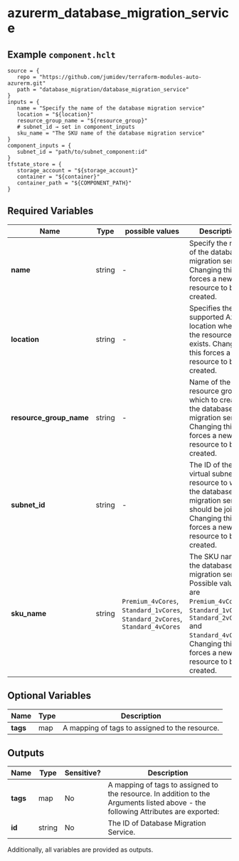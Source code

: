 # azurerm_database_migration_service



## Example `component.hclt`

```hcl
source = {
   repo = "https://github.com/jumidev/terraform-modules-auto-azurerm.git"   
   path = "database_migration/database_migration_service"   
}
inputs = {
   name = "Specify the name of the database migration service"   
   location = "${location}"   
   resource_group_name = "${resource_group}"   
   # subnet_id → set in component_inputs
   sku_name = "The SKU name of the database migration service"   
}
component_inputs = {
   subnet_id = "path/to/subnet_component:id"   
}
tfstate_store = {
   storage_account = "${storage_account}"   
   container = "${container}"   
   container_path = "${COMPONENT_PATH}"   
}
```

## Required Variables

| Name | Type |  possible values |  Description |
| ---- | --------- |  ----------- | ----------- |
| **name** | string |  -  |  Specify the name of the database migration service. Changing this forces a new resource to be created. | 
| **location** | string |  -  |  Specifies the supported Azure location where the resource exists. Changing this forces a new resource to be created. | 
| **resource_group_name** | string |  -  |  Name of the resource group in which to create the database migration service. Changing this forces a new resource to be created. | 
| **subnet_id** | string |  -  |  The ID of the virtual subnet resource to which the database migration service should be joined. Changing this forces a new resource to be created. | 
| **sku_name** | string |  `Premium_4vCores`, `Standard_1vCores`, `Standard_2vCores`, `Standard_4vCores`  |  The SKU name of the database migration service. Possible values are `Premium_4vCores`, `Standard_1vCores`, `Standard_2vCores` and `Standard_4vCores`. Changing this forces a new resource to be created. | 

## Optional Variables

| Name | Type |  Description |
| ---- | --------- |  ----------- |
| **tags** | map |  A mapping of tags to assigned to the resource. | 



## Outputs

| Name | Type | Sensitive? | Description |
| ---- | ---- | --------- | --------- |
| **tags** | map | No  | A mapping of tags to assigned to the resource. In addition to the Arguments listed above - the following Attributes are exported: | 
| **id** | string | No  | The ID of Database Migration Service. | 

Additionally, all variables are provided as outputs.
